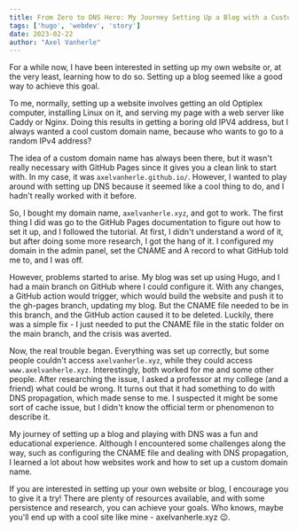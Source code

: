 ```yaml
---
title: From Zero to DNS Hero: My Journey Setting Up a Blog with a Custom Domain
tags: ['hugo', 'webdev', 'story']
date: 2023-02-22
author: "Axel Vanherle"
---
```


For a while now, I have been interested in setting up my own website or, at the very least, learning how to do so. Setting up a blog seemed like a good way to achieve this goal.

To me, normally, setting up a website involves getting an old Optiplex computer, installing Linux on it, and serving my page with a web server like Caddy or Nginx. Doing this results in getting a boring old IPV4 address, but I always wanted a cool custom domain name, because who wants to go to a random IPv4 address?

The idea of a custom domain name has always been there, but it wasn't really necessary with GitHub Pages since it gives you a clean link to start with. In my case, it was `axelvanherle.github.io/`. However, I wanted to play around with setting up DNS because it seemed like a cool thing to do, and I hadn't really worked with it before.

So, I bought my domain name, `axelvanherle.xyz`, and got to work. The first thing I did was go to the GitHub Pages documentation to figure out how to set it up, and I followed the tutorial. At first, I didn't understand a word of it, but after doing some more research, I got the hang of it. I configured my domain in the admin panel, set the CNAME and A record to what GitHub told me to, and I was off.

However, problems started to arise. My blog was set up using Hugo, and I had a main branch on GitHub where I could configure it. With any changes, a GitHub action would trigger, which would build the website and push it to the gh-pages branch, updating my blog. But the CNAME file needed to be in this branch, and the GitHub action caused it to be deleted. Luckily, there was a simple fix - I just needed to put the CNAME file in the static folder on the main branch, and the crisis was averted.

Now, the real trouble began. Everything was set up correctly, but some people couldn't access `axelvanherle.xyz`, while they could access `www.axelvanherle.xyz`. Interestingly, both worked for me and some other people. After researching the issue, I asked a professor at my college (and a friend) what could be wrong. It turns out that it had something to do with DNS propagation, which made sense to me. I suspected it might be some sort of cache issue, but I didn't know the official term or phenomenon to describe it.

My journey of setting up a blog and playing with DNS was a fun and educational experience. Although I encountered some challenges along the way, such as configuring the CNAME file and dealing with DNS propagation, I learned a lot about how websites work and how to set up a custom domain name.

If you are interested in setting up your own website or blog, I encourage you to give it a try! There are plenty of resources available, and with some persistence and research, you can achieve your goals. Who knows, maybe you'll end up with a cool site like mine - axelvanherle.xyz 😉.
